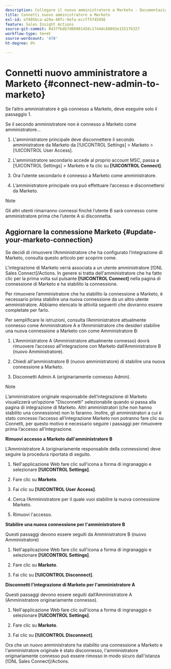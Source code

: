 ```yaml
---
description: Collegare il nuovo amministratore a Marketo - Documentazione di Marketo - Documentazione del prodotto
title: Connetti nuovo amministratore a Marketo
exl-id: ef405bca-a29a-40fc-9efa-eccff5f45956
feature: Sales Insight Actions
source-git-commit: 0d37fbdb7d08901458c1744dc68893e155176327
workflow-type: tm+mt
source-wordcount: '478'
ht-degree: 0%

---
```


# Connetti nuovo amministratore a Marketo {#connect-new-admin-to-marketo}

Se l’altro amministratore è già connesso a Marketo, deve eseguire solo il passaggio 1.

Se il secondo amministratore non è connesso a Marketo come amministratore...

1. L&#39;amministratore principale deve disconnettere il secondo amministratore da Marketo da [!UICONTROL Settings] > Marketo > [!UICONTROL User Access].

1. L&#39;amministratore secondario accede al proprio account MSC, passa a [!UICONTROL Settings] > Marketo e fa clic su **[!UICONTROL Connect]**.

1. Ora l’utente secondario è connesso a Marketo come amministratore.

1. L’amministratore principale ora può effettuare l’accesso e disconnettersi da Marketo.

>[!NOTE]
>
>Gli altri utenti rimarranno connessi finché l’utente B sarà connesso come amministratore prima che l’utente A si disconnetta.

## Aggiornare la connessione Marketo {#update-your-marketo-connection}

Se decidi di rimuovere l’Amministratore che ha configurato l’integrazione di Marketo, consulta questo articolo per scoprire come.

L&#39;integrazione di Marketo verrà associata a un utente amministratore [!DNL Sales Connect]/Actions. In genere si tratta dell&#39;amministratore che ha fatto clic per la prima volta sul pulsante **[!UICONTROL Connect]** nella pagina di connessione di Marketo e ha stabilito la connessione.

Per rimuovere l’amministratore che ha stabilito la connessione a Marketo, è necessario prima stabilire una nuova connessione da un altro utente amministratore. Abbiamo elencato le attività seguenti che dovranno essere completate per farlo.

Per semplificare le istruzioni, consulta l’Amministratore attualmente connesso come Amministratore A e l’Amministratore che desideri stabilire una nuova connessione a Marketo con come Amministratore B:

1. L’Amministratore A (Amministratore attualmente connesso) dovrà rimuovere l’accesso all’integrazione con Marketo dall’Amministratore B (nuovo Amministratore).

1. Chiedi all&#39;amministratore B (nuovo amministratore) di stabilire una nuova connessione a Marketo.

1. Disconnetti Admin A (originariamente connesso Admin).

>[!NOTE]
>
>L’amministratore originale responsabile dell’integrazione di Marketo visualizzerà un’opzione &quot;Disconnetti&quot; selezionabile quando si passa alla pagina di integrazione di Marketo. Altri amministratori (che non hanno stabilito una connessione) non lo faranno. Inoltre, gli amministratori a cui è stato concesso l’accesso all’integrazione Marketo non potranno fare clic su Connetti, per questo motivo è necessario seguire i passaggi per rimuovere prima l’accesso all’integrazione.

**Rimuovi accesso a Marketo dall&#39;amministratore B**

L’Amministratore A (originariamente responsabile della connessione) deve seguire la procedura riportata di seguito.

1. Nell&#39;applicazione Web fare clic sull&#39;icona a forma di ingranaggio e selezionare **[!UICONTROL Settings]**.

1. Fare clic su **Marketo**.

1. Fai clic su **[!UICONTROL User Access]**.

1. Cerca l’Amministratore per il quale vuoi stabilire la nuova connessione Marketo.

1. Rimuovi l&#39;accesso.

**Stabilire una nuova connessione per l&#39;amministratore B**

Questi passaggi devono essere seguiti da Amministratore B (nuovo Amministratore)

1. Nell&#39;applicazione Web fare clic sull&#39;icona a forma di ingranaggio e selezionare **[!UICONTROL Settings]**.

1. Fare clic su **Marketo**.

1. Fai clic su **[!UICONTROL Disconnect]**.

**Disconnetti l&#39;integrazione di Marketo per l&#39;amministratore A**

Questi passaggi devono essere seguiti dall’Amministratore A (Amministratore originariamente connesso).

1. Nell&#39;applicazione Web fare clic sull&#39;icona a forma di ingranaggio e selezionare **[!UICONTROL Settings]**.

1. Fare clic su **Marketo**.

1. Fai clic su **[!UICONTROL Disconnect]**.

Ora che un nuovo amministratore ha stabilito una connessione a Marketo e l&#39;amministratore originale è stato disconnesso, l&#39;amministratore originariamente connesso può essere rimosso in modo sicuro dall&#39;istanza [!DNL Sales Connect]/Actions.
